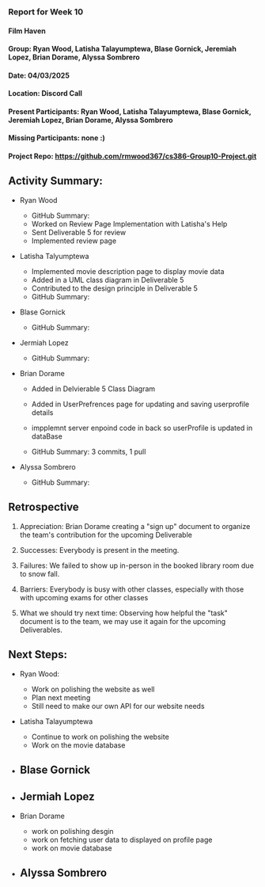 ### Report for Week 10

#### Film Haven
#### Group: Ryan Wood, Latisha Talayumptewa, Blase Gornick, Jeremiah Lopez, Brian Dorame, Alyssa Sombrero
#### Date: 04/03/2025
#### Location: Discord Call
#### Present Participants:  Ryan Wood, Latisha Talayumptewa, Blase Gornick, Jeremiah Lopez, Brian Dorame, Alyssa Sombrero
#### Missing Participants: none :)
#### Project Repo: https://github.com/rmwood367/cs386-Group10-Project.git

## Activity Summary:
* Ryan Wood
    - GitHub Summary:
    - Worked on Review Page Implementation with Latisha's Help
    - Sent Deliverable 5 for review
    - Implemented review page
    
* Latisha Talyumptewa
    - Implemented movie description page to display movie data
    - Added in a UML class diagram in Deliverable 5
    - Contributed to the design principle in Deliverable 5
    - GitHub Summary:

* Blase Gornick
    - GitHub Summary:

* Jermiah Lopez
    - GitHub Summary:

* Brian Dorame
    - Added in Delvierable 5 Class Diagram
    - Added in UserPrefrences page for updating and saving userprofile details
    - impplemnt server enpoind code in back so userProfile is updated in dataBase
   
    - GitHub Summary: 3 commits, 1 pull

* Alyssa Sombrero
    - GitHub Summary:

## Retrospective
1. Appreciation: Brian Dorame creating a "sign up" document to organize the team's contribution for the upcoming Deliverable
   
2. Successes: Everybody is present in the meeting.
   
4. Failures: We failed to show up in-person in the booked library room due to snow fall.
   
6. Barriers: Everybody is busy with other classes, especially with those with upcoming exams for other classes
   
8. What we should try next time: Observing how helpful the "task" document is to the team, we may use it again for the upcoming Deliverables.

## Next Steps:
* Ryan Wood:
    - Work on polishing the website as well
    - Plan next meeting
    - Still need to make our own API for our website needs

* Latisha Talayumptewa
    - Continue to work on polishing the website
    - Work on the movie database

* Blase Gornick
    -

* Jermiah Lopez
    -

* Brian Dorame
    - work on polishing desgin
    - work on fetching user data to displayed on profile page
    - work on movie database

* Alyssa Sombrero
    -
